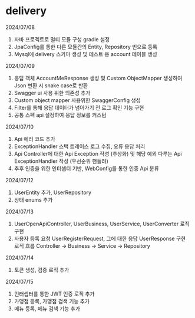 # delivery

2024/07/08
1. 자바 프로젝트로 멀티 모듈 구성 gradle 설정
2. JpaConfig를 통한 다른 모듈간의 Entity, Repository 빈으로 등록
3. Mysql에 delivery 스키마 생성 및 테스트 용 account 테이블 생성

2024/07/09
1. 응답 객체 AccountMeResponse 생성 및 Custom ObjectMapper 생성하여 Json 변환 시 snake case로 반환
2. Swagger ui 사용 위한 의존성 추가
3. Custom object mapper 사용위한 SwaggerConfig 생성
4. Filter를 통해 응답 데이터가 넘어가기 전 로그 확인 기능 구현
5. 공통 스펙 api 설정하여 응답 정보를 커스텀 

2024/07/10
1. Api 에러 코드 추가
2. ExceptionHandler 스택 트레이스 로그 수집, 오류 응답 처리 
3. Api Controller에 대한 Api Exception 작성 (추상화) 및 해당 예외 다루는 Api ExceptionHandler 작성 (우선순위 핸들러)
4. 추후 인증을 위한 인터셉터 기반, WebConfig를 통한 인증 Api 분류

2024/07/12
1. UserEntity 추가, UserRepository
2. 상태 enums 추가

2024/07/13
1. UserOpenApiController, UserBusiness, UserService, UserConverter 로직 구현
2. 사용자 등록 요청 UserRegisterRequest, 그에 대한 응답 UserResponse 구현
로직 흐름 Controller -> Business -> Service -> Repository

2024/07/14
1. 토큰 생성, 검증 로직 추가

2024/07/15
1. 인터셉터를 통한 JWT 인증 로직 추가
2. 가맹점 등록, 가맹점 검색 기능 추가
3. 메뉴 등록, 메뉴 검색 기능 추가
